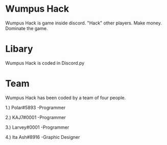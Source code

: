 # Wumpus Hack
Wumpus Hack is game inside discord.
"Hack" other players.
Make money.
Dominate the game.

# Libary
Wumpus Hack is coded in Discord.py

# Team
Wumpus Hack has been coded by a team of four people.

1.) Polar#5893
-Programmer

2.) KAJ7#0001
-Programmer

3.) Larvey#0001
-Programmer

4.) Ita Ash#8916
-Graphic Designer
